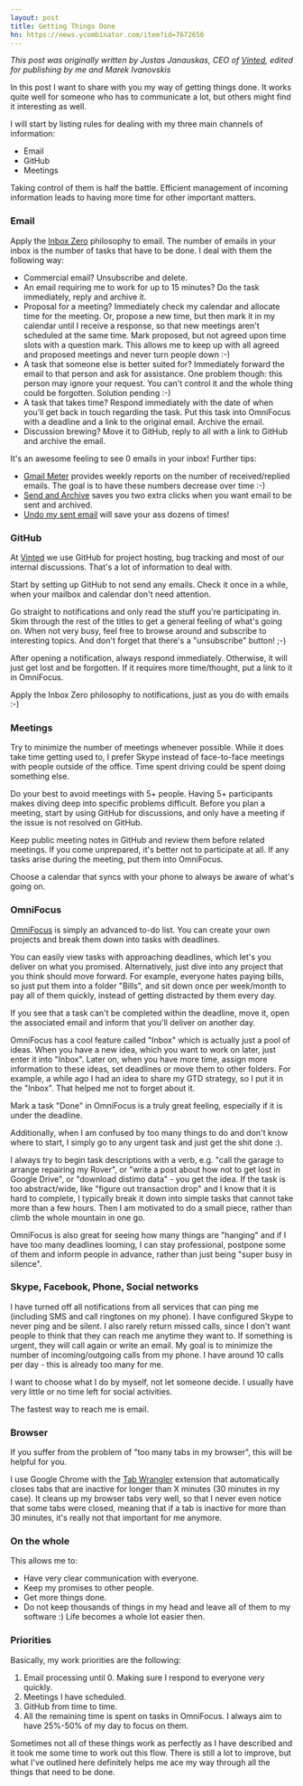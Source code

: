 ```yaml
---
layout: post
title: Getting Things Done
hn: https://news.ycombinator.com/item?id=7672656
---
```


_This post was originally written by Justas Janauskas, CEO of [Vinted](//vinted.com), edited for publishing by me and Marek Ivanovskis_

In this post I want to share with you my way of getting things done. It works quite well for someone who has to communicate a lot, but others might find it interesting as well.

I will start by listing rules for dealing with my three main channels of information:

* Email
* GitHub
* Meetings

Taking control of them is half the battle. Efficient management of incoming information leads to having more time for other important matters.

### Email

Apply the [Inbox Zero](http://inboxzero.com/) philosophy to email. The number of emails in your inbox is the number of tasks that have to be done. I deal with them the following way:

* Commercial email? Unsubscribe and delete.
* An email requiring me to work for up to 15 minutes? Do the task immediately, reply and archive it.
* Proposal for a meeting? Immediately check my calendar and allocate time for the meeting. Or, propose a new time, but then mark it in my calendar until I receive a response, so that new meetings aren't scheduled at the same time. Mark proposed, but not agreed upon time slots with a question mark. This allows me to keep up with all agreed and proposed meetings and never turn people down :-)
* A task that someone else is better suited for? Immediately forward the email to that person and ask for assistance. One problem though: this person may ignore your request. You can't control it and the whole thing could be forgotten. Solution pending :-)
* A task that takes time? Respond immediately with the date of when you'll get back in touch regarding the task. Put this task into OmniFocus with a deadline and a link to the original email. Archive the email.
* Discussion brewing? Move it to GitHub, reply to all with a link to GitHub and archive the email.

It's an awesome feeling to see 0 emails in your inbox! Further tips:

* [Gmail Meter](http://gmailmeter.com/) provides weekly reports on the number of received/replied emails. The goal is to have these numbers decrease over time :-)
* [Send and Archive](http://www.webmonkey.com/2012/12/gmails-send-and-archive-feature-graduates-from-gmail-labs/) saves you two extra clicks when you want email to be sent and archived.
* [Undo my sent email](https://support.google.com/mail/answer/1284885?hl=en) will save your ass dozens of times!

### GitHub

At [Vinted](//vinted.com) we use GitHub for project hosting, bug tracking and most of our internal discussions. That's a lot of information to deal with.

Start by setting up GitHub to not send any emails. Check it once in a while, when your mailbox and calendar don't need attention.

Go straight to notifications and only read the stuff you're participating in. Skim through the rest of the titles to get a general feeling of what's going on. When not very busy, feel free to browse around and subscribe to interesting topics. And don't forget that there's a "unsubscribe" button! ;-)

After opening a notification, always respond immediately. Otherwise, it will just get lost and be forgotten. If it requires more time/thought, put a link to it in OmniFocus.

Apply the Inbox Zero philosophy to notifications, just as you do with emails :-)

### Meetings

Try to minimize the number of meetings whenever possible. While it does take time getting used to, I prefer Skype instead of face-to-face meetings with people outside of the office. Time spent driving could be spent doing something else.

Do your best to avoid meetings with 5+ people. Having 5+ participants makes diving deep into specific problems difficult. Before you plan a meeting, start by using GitHub for discussions, and only have a meeting if the issue is not resolved on GitHub.

Keep public meeting notes in GitHub and review them before related meetings. If you come unprepared, it's better not to participate at all. If any tasks arise during the meeting, put them into OmniFocus.

Choose a calendar that syncs with your phone to always be aware of what's going on.

### OmniFocus

[OmniFocus](//www.omnigroup.com/omnifocus) is simply an advanced to-do list. You can create your own projects and break them down into tasks with deadlines.

You can easily view tasks with approaching deadlines, which let's you deliver on what you promised. Alternatively, just dive into any project that you think should move forward. For example, everyone hates paying bills, so just put them into a folder "Bills", and sit down once per week/month to pay all of them quickly, instead of getting distracted by them every day.

If you see that a task can't be completed within the deadline, move it, open the associated email and inform that you'll deliver on another day.

OmniFocus has a cool feature called "Inbox" which is actually just a pool of ideas. When you have a new idea, which you want to work on later, just enter it into "Inbox". Later on, when you have more time, assign more information to these ideas, set deadlines or move them to other folders. For example, a while ago I had an idea to share my GTD strategy, so I put it in the "Inbox". That helped me not to forget about it.

Mark a task "Done" in OmniFocus is a truly great feeling, especially if it is under the deadline.

Additionally, when I am confused by too many things to do and don't know where to start, I simply go to any urgent task and just get the shit done :).

I always try to begin task descriptions with a verb, e.g. "call the garage to arrange repairing my Rover", or "write a post about how not to get lost in Google Drive", or "download distimo data" - you get the idea. If the task is too abstract/wide, like "figure out transaction drop" and I know that it is hard to complete, I typically break it down into simple tasks that cannot take more than a few hours. Then I am motivated to do a small piece, rather than climb the whole mountain in one go.

OmniFocus is also great for seeing how many things are "hanging" and if I have too many deadlines looming, I can stay professional, postpone some of them and inform people in advance, rather than just being "super busy in silence".

### Skype, Facebook, Phone, Social networks

I have turned off all notifications from all services that can ping me (including SMS and call ringtones on my phone). I have configured Skype to never ping and be silent. I also rarely return missed calls, since I don't want people to think that they can reach me anytime they want to. If something is urgent, they will call again or write an email. My goal is to minimize the number of incoming/outgoing calls from my phone. I have around 10 calls per day - this is already too many for me.

I want to choose what I do by myself, not let someone decide. I usually have very little or no time left for social activities.

The fastest way to reach me is email.

### Browser

If you suffer from the problem of "too many tabs in my browser", this will be helpful for you.

I use Google Chrome with the [Tab Wrangler](https://chrome.google.com/webstore/detail/tab-wrangler/egnjhciaieeiiohknchakcodbpgjnchh?hl=en) extension that automatically closes tabs that are inactive for longer than X minutes (30 minutes in my case). It cleans up my browser tabs very well, so that I never even notice that some tabs were closed, meaning that if a tab is inactive for more than 30 minutes, it's really not that important for me anymore.

### On the whole

This allows me to:

* Have very clear communication with everyone.
* Keep my promises to other people.
* Get more things done.
* Do not keep thousands of things in my head and leave all of them to my software :) Life becomes a whole lot easier then.

### Priorities

Basically, my work priorities are the following:

1. Email processing until 0. Making sure I respond to everyone very quickly.
2. Meetings I have scheduled.
3. GitHub from time to time.
4. All the remaining time is spent on tasks in OmniFocus. I always aim to have 25%-50% of my day to focus on them.

Sometimes not all of these things work as perfectly as I have described and it took me some time to work out this flow. There is still a lot to improve, but what I've outlined here definitely helps me ace my way through all the things that need to be done.
